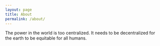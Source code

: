 ```yaml
---
layout: page
title: About
permalink: /about/
---
```


The power in the world is too centralized. It needs to be decentralized for the earth to be equitable for all humans.
